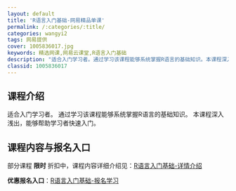 ```yaml
---
layout: default
title: 'R语言入门基础-网易精品单课'
permalink: /:categories/:title/
categories: wangyi2
tags: 网易提供
cover: 1005836017.jpg
keywords: 精选网课,网易云课堂,R语言入门基础
description: "适合入门学习者。通过学习该课程能够系统掌握R语言的基础知识。本课程深入浅出，能够帮助学习者快速入门。R语言入门基础"
classid: 1005836017
---
```


## 课程介绍

适合入门学习者。
通过学习该课程能够系统掌握R语言的基础知识。
本课程深入浅出，能够帮助学习者快速入门。

## 课程内容与报名入口

部分课程 **限时** 折扣中，课程内容详细介绍见：[R语言入门基础-详情介绍](https://study.163.com/course/introduction/1005836017.htm?share=1&shareId=1025206652&utm_campaign=share&utm_medium=iphoneShare&utm_source=&utm_u=1025206652)

**优惠报名入口**：[R语言入门基础-报名学习](https://study.163.com/course/introduction/1005836017.htm?share=1&shareId=1025206652&utm_campaign=share&utm_medium=iphoneShare&utm_source=&utm_u=1025206652)

